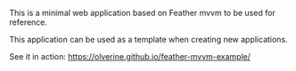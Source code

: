 This is a minimal web application based on Feather mvvm to be used for reference.

This application can be used as a template when creating new applications.

See it in action: https://olverine.github.io/feather-mvvm-example/